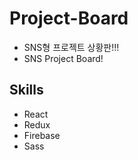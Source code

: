 # Project-Board
* SNS형 프로젝트 상황판!!!
* SNS Project Board!

## Skills
* React
* Redux
* Firebase
* Sass
